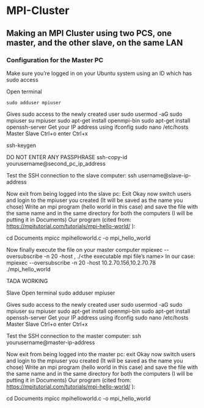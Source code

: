 # MPI-Cluster
## Making an MPI Cluster using two PCS, one master, and the other slave, on the same LAN



### Configuration for the Master PC 
Make sure you’re logged in on your Ubuntu system using an ID which has sudo access

Open terminal
```
sudo adduser mpiuser 
```


Gives sudo access to the newly created user
sudo usermod -aG sudo mpiuser
su mpiuser
sudo apt-get install openmpi-bin
sudo apt-get install openssh-server
Get your IP address using ifconfig
sudo nano /etc/hosts
Master <master up address> 
Slave <slave ip address>
Ctrl+o               enter                  Ctrl+x

ssh-keygen

DO NOT ENTER ANY PASSPHRASE
ssh-copy-id yourusername@second_pc_ip_address

Test the SSH connection to the slave computer:
ssh username@slave-ip-address

Now exit from being logged into the slave pc:
Exit
Okay now switch users and login to the mpiuser you created (It will be saved as the name you chose)
Write an mpi program (hello world in this case) and save the file with the same name and in the same directory for both the computers (I will be putting it in Documents)
Our program (cited from: https://mpitutorial.com/tutorials/mpi-hello-world/ ):


cd Documents
mpicc mpihelloworld.c -o mpi_hello_world

Now finally execute the file on your master computer
mpiexec --oversubscribe -n 20 -host <master-ip-address>,<slave-ip-address> ./<the executable mpi file’s name>
In our case: mpiexec --oversubscribe -n 20 -host 10.2.70.156,10.2.70.78 ./mpi_hello_world

TADA WORKING















Slave
Open terminal
sudo adduser mpiuser

Gives sudo access to the newly created user
sudo usermod -aG sudo mpiuser
su mpiuser
sudo apt-get install openmpi-bin
sudo apt-get install openssh-server
Get your IP address using ifconfig
sudo nano /etc/hosts
Master <master up address> 
Slave <slave ip address>
Ctrl+o               enter                  Ctrl+x

Test the SSH connection to the master computer:
ssh yourusername@master-ip-address

Now exit from being logged into the master pc:
exit
Okay now switch users and login to the mpiuser you created (It will be saved as the name you chose)
Write an mpi program (hello world in this case) and save the file with the same name and in the same directory for both the computers (I will be putting it in Documents)
Our program (cited from: https://mpitutorial.com/tutorials/mpi-hello-world/ ):


cd Documents
mpicc mpihelloworld.c -o mpi_hello_world



